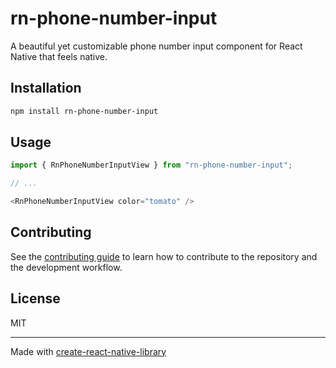 # rn-phone-number-input

A beautiful yet customizable phone number input component for React Native that feels native.

## Installation

```sh
npm install rn-phone-number-input
```

## Usage

```js
import { RnPhoneNumberInputView } from "rn-phone-number-input";

// ...

<RnPhoneNumberInputView color="tomato" />
```

## Contributing

See the [contributing guide](CONTRIBUTING.md) to learn how to contribute to the repository and the development workflow.

## License

MIT

---

Made with [create-react-native-library](https://github.com/callstack/react-native-builder-bob)
